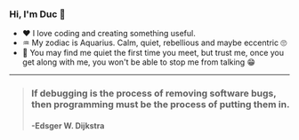 ### Hi, I'm Duc 👋

- ❤ I love coding and creating something useful.
- ♒ My zodiac is Aquarius. Calm, quiet, rebellious and maybe eccentric 🙄
- 🤙 You may find me quiet the first time you meet, but trust me, once you get along with me, you won't be able to stop me from talking 😁

---

> ### If debugging is the process of removing software bugs, then programming must be the process of putting them in.
> #### -Edsger W. Dijkstra
